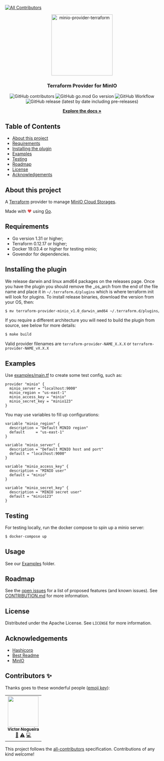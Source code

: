 <!-- PROJECT LOGO -->
<!-- ALL-CONTRIBUTORS-BADGE:START - Do not remove or modify this section -->
[![All Contributors](https://img.shields.io/badge/all_contributors-1-orange.svg?style=flat-square)](#contributors-)
<!-- ALL-CONTRIBUTORS-BADGE:END -->
<p align="center">
  <a href="https://github.com/aminueza/terraform-provider-minio">
    <img src="https://i.imgur.com/yijdDec.png" alt="minio-provider-terraform" width="200">
  </a>
  <h3 align="center" style="font-weight: bold">Terraform Provider for MinIO</h3>
  <p align="center">
    <img alt="GitHub contributors" src="https://img.shields.io/github/contributors/aminueza/terraform-provider-minio">
    <img alt="GitHub go.mod Go version" src="https://img.shields.io/github/go-mod/go-version/aminueza/terraform-provider-minio">
    <img alt="GitHub Workflow" src="https://github.com/aminueza/terraform-provider-minio/workflows/.github/workflows/go.yml/badge.svg">
    <img alt="GitHub release (latest by date including pre-releases)" src="https://img.shields.io/github/v/release/aminueza/terraform-provider-minio?include_prereleases">
  </p>
  <p align="center">
    <a href="https://github.com/aminueza/terraform-provider-minio/tree/master/docs"><strong>Explore the docs »</strong></a>
  </p>
</p>

<!-- TABLE OF CONTENTS -->
## Table of Contents

* [About this project](#about-this-project)
* [Requirements](#requirements)
* [Installing the plugin](#installing-the-plugin)
* [Examples](#examples)
* [Testing](#testing)
* [Roadmap](#roadmap)
* [License](#license)
* [Acknowledgements](#acknowledgements)

<!-- ABOUT THE PROJECT -->
## About this project

A [Terraform](https://www.terraform.io) provider to manage [MinIO Cloud Storages](https://min.io).

Made with <span style="color: #e25555;">&#9829;</span> using [Go](https://golang.org/).

<!-- PROVIDER -->
## Requirements

* Go version 1.31 or higher;
* Terraform 0.12.17 or higher;
* Docker 19.03.4 or higher for testing minio;
* Govendor for dependencies.

## Installing the plugin

We release darwin and linux amd64 packages on the releases page. Once you have the plugin you should remove the _os_arch from the end of the file name and place it in `~/.terraform.d/plugins` which is where terraform init will look for plugins. To install release binaries, download the version from your OS, then:

```sh
$ mv terraform-provider-minio_v1.0_darwin_amd64 ~/.terraform.d/plugins/terraform-provider-minio_v1.0
```

If you require a different architecture you will need to build the plugin from source, see below for more details:

```sh
$ make build
```

Valid provider filenames are `terraform-provider-NAME_X.X.X` or `terraform-provider-NAME_vX.X.X`

## Examples

Use [examples/main.tf](./examples/main.tf) to create some test config, such as:

```hcl
provider "minio" {
  minio_server = "localhost:9000"
  minio_region = "us-east-1"
  minio_access_key = "minio"
  minio_secret_key = "minio123"
}
```

You may use variables to fill up configurations:

```hcl
variable "minio_region" {
  description = "Default MINIO region"
  default     = "us-east-1"
}

variable "minio_server" {
  description = "Default MINIO host and port"
  default = "localhost:9000"
}

variable "minio_access_key" {
  description = "MINIO user"
  default = "minio"
}

variable "minio_secret_key" {
  description = "MINIO secret user"
  default = "minio123"
}
```

## Testing

For testing locally, run the docker compose to spin up a minio server:

```sh
$ docker-compose up
```

<!-- USAGE -->
## Usage

See our [Examples](examples/) folder.

<!-- ROADMAP -->
## Roadmap

See the [open issues](https://github.com/aminueza/terraform-minio-provider/issues) for a list of proposed features (and known issues). See [CONTRIBUTION.md](./docs/github/CONTRIBUTING.md) for more information.

<!-- LICENSE -->
## License

Distributed under the Apache License. See `LICENSE` for more information.

<!-- ACKNOWLEDGEMENTS -->
## Acknowledgements
* [Hashicorp](https://www.hashicorp.com)
* [Best Readme](https://github.com/othneildrew/Best-README-Template)
* [MinIO](https://min.io)

## Contributors ✨

Thanks goes to these wonderful people ([emoji key](https://allcontributors.org/docs/en/emoji-key)):

<!-- ALL-CONTRIBUTORS-LIST:START - Do not remove or modify this section -->
<!-- prettier-ignore-start -->
<!-- markdownlint-disable -->
<table>
  <tr>
    <td align="center"><a href="https://victornogueira.app"><img src="https://avatars2.githubusercontent.com/u/418083?v=4" width="100px;" alt=""/><br /><sub><b>Victor Nogueira</b></sub></a><br /><a href="https://github.com/aminueza/terraform-provider-minio/commits?author=felladrin" title="Documentation">📖</a> <a href="https://github.com/aminueza/terraform-provider-minio/commits?author=felladrin" title="Tests">⚠️</a> <a href="https://github.com/aminueza/terraform-provider-minio/commits?author=felladrin" title="Code">💻</a></td>
  </tr>
</table>

<!-- markdownlint-enable -->
<!-- prettier-ignore-end -->
<!-- ALL-CONTRIBUTORS-LIST:END -->

This project follows the [all-contributors](https://github.com/all-contributors/all-contributors) specification. Contributions of any kind welcome!